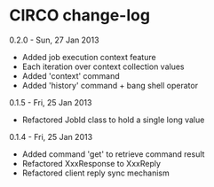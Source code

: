 CIRCO change-log
================

0.2.0 - Sun, 27 Jan 2013
- Added job execution context feature
- Each iteration over context collection values
- Added 'context' command
- Added 'history' command + bang shell operator

0.1.5 - Fri, 25 Jan 2013
- Refactored JobId class to hold a single long value

0.1.4 - Fri, 25 Jan 2013
- Added command 'get' to retrieve command result
- Refactored XxxResponse to XxxReply
- Refactored client reply sync mechanism